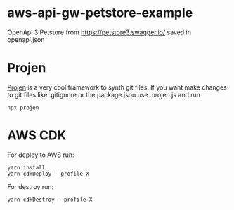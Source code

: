 # aws-api-gw-petstore-example

OpenApi 3 Petstore from https://petstore3.swagger.io/ saved in openapi.json

# Projen

[Projen](https://github.com/projen/projen) is a very cool framework to synth git files. If you want make changes to git files like .gitignore or the package.json use .projen.js and run

```
npx projen
```

# AWS CDK

For deploy to AWS run:

```
yarn install
yarn cdkDeploy --profile X
```

For destroy run:

```
yarn cdkDestroy --profile X
```
